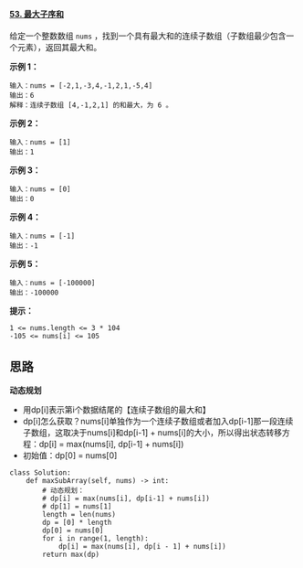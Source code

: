 #### [53. 最大子序和](https://leetcode-cn.com/problems/maximum-subarray/)

给定一个整数数组 `nums` ，找到一个具有最大和的连续子数组（子数组最少包含一个元素），返回其最大和。

**示例 1：**

```
输入：nums = [-2,1,-3,4,-1,2,1,-5,4]
输出：6
解释：连续子数组 [4,-1,2,1] 的和最大，为 6 。
```

**示例 2：**

```
输入：nums = [1]
输出：1
```

**示例 3：**

```
输入：nums = [0]
输出：0
```

**示例 4：**

```
输入：nums = [-1]
输出：-1
```

**示例 5：**

```
输入：nums = [-100000]
输出：-100000
```

**提示：**

```
1 <= nums.length <= 3 * 104
-105 <= nums[i] <= 105
```

## 思路

**动态规划**

- 用dp[i]表示第i个数据结尾的【连续子数组的最大和】
- dp[i]怎么获取？nums[i]单独作为一个连续子数组或者加入dp[i-1]那一段连续子数组，这取决于nums[i]和dp[i-1] + nums[i]的大小，所以得出状态转移方程：dp[i] = max(nums[i], dp[i-1] + nums[i])
- 初始值：dp[0] = nums[0]

```
class Solution:
    def maxSubArray(self, nums) -> int:
        # 动态规划：
        # dp[i] = max(nums[i], dp[i-1] + nums[i])
        # dp[1] = nums[1]
        length = len(nums)
        dp = [0] * length
        dp[0] = nums[0]
        for i in range(1, length):
            dp[i] = max(nums[i], dp[i - 1] + nums[i])
        return max(dp)

```

